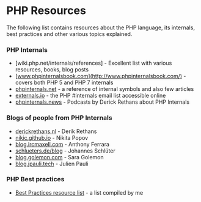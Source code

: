 # PHP Resources

The following list contains resources about the PHP language, its internals, best practices and other various topics explained.

### PHP Internals
- [wiki.php.net/internals/references] - Excellent list with various resources, books, blog posts
- [www.phpinternalsbook.com](http://www.phpinternalsbook.com/) - covers both PHP 5 and PHP 7 internals
- [phpinternals.net](https://phpinternals.net/) - a reference of internal symbols and also few articles
- [externals.io](https://externals.io/) - the PHP #internals email list accessible online
- [phpinternals.news](http://phpinternals.news) - Podcasts by Derick Rethans about PHP Internals

### Blogs of people from PHP Internals
- [derickrethans.nl](http://derickrethans.nl) - Derik Rethans
- [nikic.github.io](http://nikic.github.io) - Nikita Popov
- [blog.ircmaxell.com](https://blog.ircmaxell.com/) - Anthony Ferrara
- [schlueters.de/blog](http://schlueters.de/blog/) - Johannes Schlüter
- [blog.golemon.com](http://blog.golemon.com/) - Sara Golemon
- [blog.jpauli.tech](http://blog.jpauli.tech/) - Julien Pauli

### PHP Best practices
- [Best Practices resource list](https://github.com/kenashkov/php-best-practices) - a list compiled by me


